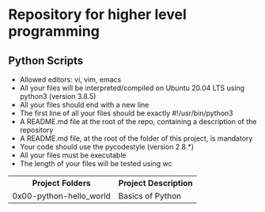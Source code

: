 # Repository for higher level programming

## Python Scripts
- Allowed editors: vi, vim, emacs
- All your files will be interpreted/compiled on Ubuntu 20.04 LTS using python3 (version 3.8.5)
- All your files should end with a new line
- The first line of all your files should be exactly #!/usr/bin/python3
- A README.md file at the root of the repo, containing a description of the repository
- A README.md file, at the root of the folder of this project, is mandatory
- Your code should use the pycodestyle (version 2.8.*)
- All your files must be executable
- The length of your files will be tested using wc

<table>
  <tr>
    <th>Project Folders</th>
    <th>Project Description</th>
  </tr>
  
  <tr>
    <td>0x00-python-hello_world</td>
    <td>Basics of Python</td>
  </tr>
 
  </table>

